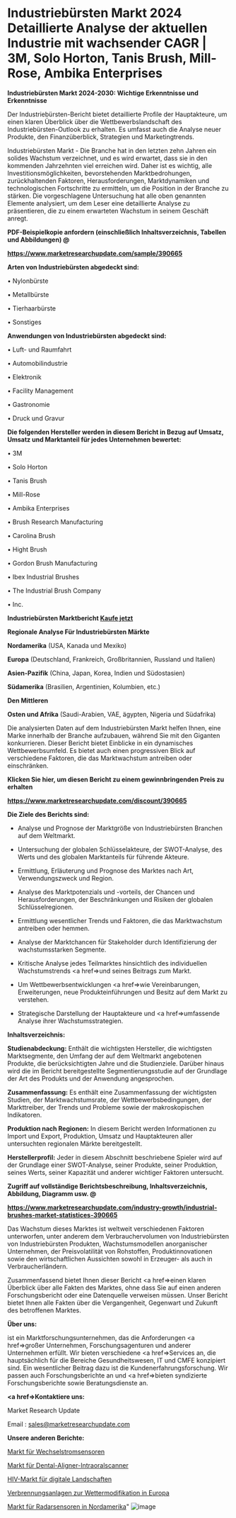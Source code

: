 # Industriebürsten Markt 2024 Detaillierte Analyse der aktuellen Industrie mit wachsender CAGR | 3M, Solo Horton, Tanis Brush, Mill-Rose, Ambika Enterprises

<strong>Industriebürsten Markt 2024-2030: Wichtige Erkenntnisse und Erkenntnisse</strong>

Der Industriebürsten-Bericht bietet detaillierte Profile der Hauptakteure, um einen klaren Überblick über die Wettbewerbslandschaft des Industriebürsten-Outlook zu erhalten. Es umfasst auch die Analyse neuer Produkte, den Finanzüberblick, Strategien und Marketingtrends.

Industriebürsten Markt - Die Branche hat in den letzten zehn Jahren ein solides Wachstum verzeichnet, und es wird erwartet, dass sie in den kommenden Jahrzehnten viel erreichen wird. Daher ist es wichtig, alle Investitionsmöglichkeiten, bevorstehenden Marktbedrohungen, zurückhaltenden Faktoren, Herausforderungen, Marktdynamiken und technologischen Fortschritte zu ermitteln, um die Position in der Branche zu stärken. Die vorgeschlagene Untersuchung hat alle oben genannten Elemente analysiert, um dem Leser eine detaillierte Analyse zu präsentieren, die zu einem erwarteten Wachstum in seinem Geschäft anregt.



<strong><b>PDF-Beispielkopie anfordern (einschließlich Inhaltsverzeichnis, Tabellen und Abbildungen) @ </b></strong>

<strong><a href=https://www.marketresearchupdate.com/sample/390665>

<strong>https://www.marketresearchupdate.com/sample/390665</u></a></strong></strong>



<strong>Arten von Industriebürsten abgedeckt sind:</strong>

• Nylonbürste

• Metallbürste

• Tierhaarbürste

• Sonstiges



<strong>Anwendungen von Industriebürsten abgedeckt sind:</strong>

• Luft- und Raumfahrt

• Automobilindustrie

• Elektronik

• Facility Management

• Gastronomie

• Druck und Gravur



<strong>Die folgenden Hersteller werden in diesem Bericht in Bezug auf Umsatz, Umsatz und Marktanteil für jedes Unternehmen bewertet:</strong>

• 3M

• Solo Horton

• Tanis Brush

• Mill-Rose

• Ambika Enterprises

• Brush Research Manufacturing

• Carolina Brush

• Hight Brush

• Gordon Brush Manufacturing

• Ibex Industrial Brushes

• The Industrial Brush Company

• Inc.



<strong>Industriebürsten Marktbericht <a href=https://www.marketresearchupdate.com/buynow/390665>Kaufe jetzt</a></strong>



<strong>Regionale Analyse Für Industriebürsten Märkte</strong>



<strong>Nordamerika</strong> (USA, Kanada und Mexiko)



<strong>Europa</strong> (Deutschland, Frankreich, Großbritannien, Russland und Italien)



<strong>Asien-Pazifik</strong> (China, Japan, Korea, Indien und Südostasien)



<strong>Südamerika</strong> (Brasilien, Argentinien, Kolumbien, etc.)



<strong>Den Mittleren</strong> 

<strong>Osten und Afrika</strong> (Saudi-Arabien, VAE, ägypten, Nigeria und Südafrika)

Die analysierten Daten auf dem Industriebürsten Markt helfen Ihnen, eine Marke innerhalb der Branche aufzubauen, während Sie mit den Giganten konkurrieren. Dieser Bericht bietet Einblicke in ein dynamisches Wettbewerbsumfeld. Es bietet auch einen progressiven Blick auf verschiedene Faktoren, die das Marktwachstum antreiben oder einschränken.



<strong>Klicken Sie hier, um diesen Bericht zu einem gewinnbringenden Preis zu erhalten
</strong>

<strong><a href=https://www.marketresearchupdate.com/discount/390665>https://www.marketresearchupdate.com/discount/390665</b></u></strong></a>



<strong>Die Ziele des Berichts sind:</strong>

- Analyse und Prognose der Marktgröße von Industriebürsten Branchen auf dem Weltmarkt.

- Untersuchung der globalen Schlüsselakteure, der SWOT-Analyse, des Werts und des globalen Marktanteils für führende Akteure.

- Ermittlung, Erläuterung und Prognose des Marktes nach Art, Verwendungszweck und Region.

- Analyse des Marktpotenzials und -vorteils, der Chancen und Herausforderungen, der Beschränkungen und Risiken der globalen Schlüsselregionen.

- Ermittlung wesentlicher Trends und Faktoren, die das Marktwachstum antreiben oder hemmen.

- Analyse der Marktchancen für Stakeholder durch Identifizierung der wachstumsstarken Segmente.

- Kritische Analyse jedes Teilmarktes hinsichtlich des individuellen Wachstumstrends <a href=>und</a> seines Beitrags zum Markt.

- Um Wettbewerbsentwicklungen <a href=>wie</a> Vereinbarungen, Erweiterungen, neue Produkteinführungen und Besitz auf dem Markt zu verstehen.

- Strategische Darstellung der Hauptakteure und <a href=>umfas</a>sende Analyse ihrer Wachstumsstrategien.



<strong>Inhaltsverzeichnis:</strong>



<strong>Studienabdeckung:</strong> Enthält die wichtigsten Hersteller, die wichtigsten Marktsegmente, den Umfang der auf dem Weltmarkt angebotenen Produkte, die berücksichtigten Jahre und die Studienziele. Darüber hinaus wird die im Bericht bereitgestellte Segmentierungsstudie auf der Grundlage der Art des Produkts und der Anwendung angesprochen.



<strong>Zusammenfassung:</strong> Es enthält eine Zusammenfassung der wichtigsten Studien, der Marktwachstumsrate, der Wettbewerbsbedingungen, der Markttreiber, der Trends und Probleme sowie der makroskopischen Indikatoren.



<strong>Produktion nach Regionen:</strong> In diesem Bericht werden Informationen zu Import und Export, Produktion, Umsatz und Hauptakteuren aller untersuchten regionalen Märkte bereitgestellt.



<strong>Herstellerprofil:</strong> Jeder in diesem Abschnitt beschriebene Spieler wird auf der Grundlage einer SWOT-Analyse, seiner Produkte, seiner Produktion, seines Werts, seiner Kapazität und anderer wichtiger Faktoren untersucht.



<strong><b>Zugriff auf vollständige Berichtsbeschreibung, Inhaltsverzeichnis, Abbildung, Diagramm usw. @ </b></strong>

<strong><a href=https://www.marketresearchupdate.com/industry-growth/industrial-brushes-market-statistices-390665>https://www.marketresearchupdate.com/industry-growth/industrial-brushes-market-statistices-390665</a></strong>

Das Wachstum dieses Marktes ist weltweit verschiedenen Faktoren unterworfen, unter anderem dem Verbrauchervolumen von Industriebürsten von Industriebürsten Produkten, Wachstumsmodellen anorganischer Unternehmen, der Preisvolatilität von Rohstoffen, Produktinnovationen sowie den wirtschaftlichen Aussichten sowohl in Erzeuger- als auch in Verbraucherländern.

Zusammenfassend bietet Ihnen dieser Bericht <a href=>einen</a> klaren Überblick über alle Fakten des Marktes, ohne dass Sie auf einen anderen Forschungsbericht oder eine Datenquelle verweisen müssen. Unser Bericht bietet Ihnen alle Fakten über die Vergangenheit, Gegenwart und Zukunft des betroffenen Marktes.



<strong>Über uns:</strong>

 ist ein Marktforschungsunternehmen, das die Anforderungen <a href=>großer</a> Unternehmen, Forschungsagenturen und anderer Unternehmen erfüllt. Wir bieten verschiedene <a href=>Services</a> an, die hauptsächlich für die Bereiche Gesundheitswesen, IT und CMFE konzipiert sind. Ein wesentlicher Beitrag dazu ist die Kundenerfahrungsforschung. Wir passen auch Forschungsberichte an und <a href=>bieten</a> syndizierte Forschungsberichte sowie Beratungsdienste an.



<strong><a href=>Kontaktiere uns:</a></strong>

Market Research Update

Email : sales@marketresearchupdate.com



<strong>Unsere anderen Berichte:</strong>

<a href=https://www.linkedin.com/pulse/ac-current-sensors-market-202-what-factors>Markt für Wechselstromsensoren</a>

<a href=https://www.linkedin.com/pulse/dental-aligners-intraoral-scanners-market-current>Markt für Dental-Aligner-Intraoralscanner</a>

<a href=https://www.linkedin.com/pulse/digital-landscape-hiv-market-report-2023-top-company-trends>HIV-Markt für digitale Landschaften</a>

<a href=https://www.linkedin.com/pulse/europe-weather-modification-combustion-equipment>Verbrennungsanlagen zur Wettermodifikation in Europa</a>

<a href=https://www.linkedin.com/pulse/north-america-radar-sensors-market-analysis-outlooks>Markt für Radarsensoren in Nordamerika</a>"
![image](https://github.com/Gayatrikarjule/Market-Analysis-361/assets/97346546/cf79f9a5-fae2-4e59-a019-da36347c0303)
